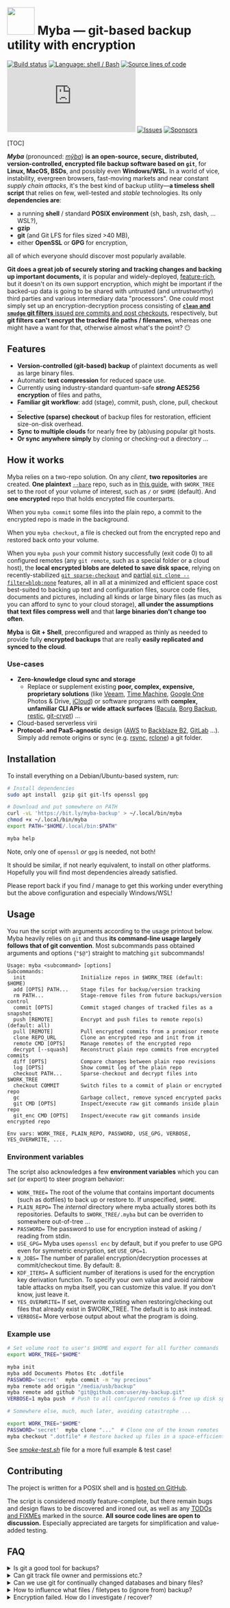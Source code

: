 <img src="icon.svg" width="64" alt/>  Myba — git-based backup utility with encryption
=====

[![Build status](https://img.shields.io/github/actions/workflow/status/kernc/myba/ci.yml?branch=master&style=for-the-badge)](https://github.com/kernc/myba/actions)
[![Language: shell / Bash](https://img.shields.io/badge/lang-Shell-skyblue?style=for-the-badge)](https://github.com/kernc/myba)
[![Source lines of code](https://img.shields.io/endpoint?url=https://ghloc.vercel.app/api/kernc/myba/badge?filter=myba.sh$&style=for-the-badge&color=skyblue&label=SLOC)](https://github.com/kernc/myba)
[![Script size](https://img.shields.io/github/size/kernc/myba/myba.sh?style=for-the-badge&color=skyblue)](https://github.com/kernc/myba)
[![Issues](https://img.shields.io/github/issues/kernc/myba?style=for-the-badge)](https://github.com/kernc/myba/issues)
[![Sponsors](https://img.shields.io/github/sponsors/kernc?color=pink&style=for-the-badge)](https://github.com/sponsors/kernc)

[TOC]

**_Myba_** (pronounced: [_mỹba_](https://www.google.com/search?q=myba)) **is an
open-source, secure, distributed, version-controlled, encrypted
file backup software based on `git`**,
for **Linux, MacOS, BSDs**, and possibly even **Windows/WSL**.
In a world of vice, instability, evergreen browsers, fast-moving markets and near constant _supply chain attacks_,
it's the best kind of backup utility—**a timeless shell script** that relies on few, well-tested and _stable_ technologies.
Its only **dependencies are**:

* a running **shell** / standard **POSIX environment** (sh, bash, zsh, dash, ... WSL?),
* **gzip**
* **git** (and Git LFS for files sized >40 MB),
* either **OpenSSL** or **GPG** for encryption,

all of which everyone should discover most popularly available.

**Git does a great job of securely storing and tracking changes and backing up important documents,**
it is popular and widely-deployed,
[feature-rich](https://git-man-page-generator.lokaltog.net/),
but it doesn't on its own support encryption, which might be important if the backed-up data 
is going to be shared with untrusted (and untrustworthy) third parties
and various intermediary data "processors".
One _could_ most simply set up an encryption-decryption process
consisting of [**`clean` and `smudge` git filters** issued pre commits and post checkouts](https://git-scm.com/book/ms/v2/Customizing-Git-Git-Attributes#filters_a),
respectively, but **git filters can't encrypt the tracked file paths / filenames**,
whereas one might have a want for that, otherwise almost what's the point? 😶

Features
--------
* **Version-controlled (git-based) backup** of plaintext documents as well as large binary files.
* Automatic **text compression** for reduced space use.
* Currently using industry-standard quantum-safe **_strong_ AES256 encryption** of files and paths,
* **Familiar git workflow**: add (stage), commit, push, clone, pull, checkout ...
* **Selective (sparse) checkout** of backup files for restoration, efficient size-on-disk overhead.
* **Sync to multiple clouds** for nearly free by (ab)using popular git hosts.
* **Or sync anywhere simply** by cloning or checking-out a directory ...


How it works
------------
Myba relies on a two-repo solution. On any _client_, **two repositories** are created.
**One plaintext** [`--bare`](https://git-scm.com/book/en/v2/Git-on-the-Server-Getting-Git-on-a-Server) repo,
such as in [this guide](https://www.atlassian.com/git/tutorials/dotfiles),
with `$WORK_TREE` set to the root of your volume of interest,
such as `/` or `$HOME` (default).
And **one encrypted** repo that holds encrypted file counterparts.

When you `myba commit` some files into the plain repo,
a commit to the encrypted repo is made in the background.

When you `myba checkout`, a file is checked out from the
encrypted repo and restored back onto your volume.

When you `myba push` your commit history successfully (exit code 0)
to all configured remotes
(any `git remote`, such as a special folder or a cloud host),
the **local encrypted blobs are deleted to save disk space**,
relying on recently-stabilized
[`git sparse-checkout`](https://git-scm.com/docs/git-sparse-checkout) and 
[partial `git clone --filter=blob:none`](https://git-scm.com/docs/partial-clone) features,
all in all at a minimized and efficient space cost best-suited to backing up
text and configuration files, source code files, documents and pictures,
including all kinds or large binary files
(as much as you can afford to sync to your cloud storage),
**all under the assumptions that text files compress well** and
that **large binaries don't change too often**.

**Myba** is **Git + Shell**, preconfigured and wrapped as thinly as needed to provide
fully **encrypted backups** that are really **easily replicated and synced to the cloud**.

<script async src="https://ssl.gstatic.com/trends_nrtr/4031_RC01/embed_loader.js"></script>
<div id="trends"></div>
<script>addEventListener("load", () => window.trends.embed.renderExploreWidgetTo(document.getElementById("trends"), "TIMESERIES", {"comparisonItem":[{"keyword":"/m/02mhh1","geo":"","time":"all"},{"keyword":"/m/05vqwg","geo":"","time":"all"},{"keyword":"/m/0ryppmg","geo":"","time":"all"},{"keyword":"myba","geo":"","time":"all"}],"category":0,"property":""}, {"exploreQuery":"date=all&q=%2Fm%2F02mhh1,%2Fm%2F05vqwg,%2Fm%2F0ryppmg,myba#TIMESERIES","guestPath":"https://trends.google.com:443/trends/embed/"}));</script>


### Use-cases

* **Zero-knowledge cloud sync and storage**
  * Replace or supplement existing **poor, complex, expensive, proprietary solutions**
    (like [Veeam](https://www.veeam.com/products/free/backup-recovery.html),
    [Time Machine](https://support.apple.com/en-us/104984),
    [Google One](https://one.google.com/about/plans) Photos & Drive,
    [iCloud](https://www.icloud.com))
    or software programs with **complex, unfamiliar CLI APIs or wide attack surfaces**
    ([Bacula](https://en.wikipedia.org/wiki/Bacula),
    [Borg Backup](https://borgbackup.readthedocs.io/en/stable/usage.html),
    [restic](https://restic.net),
    [git-crypt](https://www.agwa.name/projects/git-crypt/)) ...
* Cloud-based serverless virii
* **Protocol- and PaaS-agnostic** design
  ([AWS](https://aws.amazon.com/free/?all-free-tier.sort-by=item.additionalFields.SortRank&all-free-tier.sort-order=asc&awsf.Free%20Tier%20Types=tier%23always-free&awsf.Free%20Tier%20Categories=categories%23storage)
  to [Backblaze B2](https://www.backblaze.com/cloud-storage/pricing),
  [GitLab](https://about.gitlab.com/pricing/) ...).
  Simply add remote origins or sync (e.g.
  [rsync](https://en.wikipedia.org/wiki/Rsync),
  [rclone](https://rclone.org)) a git folder.


Installation
------------
To install everything on a Debian/Ubuntu-based system, run:
```sh
# Install dependencies
sudo apt install  gzip git git-lfs openssl gpg

# Download and put somewhere on PATH
curl -vL 'https://bit.ly/myba-backup' > ~/.local/bin/myba
chmod +x ~/.local/bin/myba
export PATH="$HOME/.local/bin:$PATH"

myba help
```
Note, only one of `openssl` _or_ `gpg` is needed, not both!

It should be similar, if not nearly equivalent, to install on other platforms.
Hopefully you will find most dependencies already satisfied.

Please report back if you find / manage to get this working under everything but the above configuration and especially Windows/WSL!


Usage
-----
You run the script with arguments according to the usage printout below.
Myba heavily relies on `git` and thus **its command-line usage largely follows that of git convention**.
Most subcommands pass obtained arguments and options (`"$@"`) straight to matching `git` subcommands!
```text
Usage: myba <subcommand> [options]
Subcommands:
  init                  Initialize repos in $WORK_TREE (default: $HOME)
  add [OPTS] PATH...    Stage files for backup/version tracking
  rm PATH...            Stage-remove files from future backups/version control
  commit [OPTS]         Commit staged changes of tracked files as a snapshot
  push [REMOTE]         Encrypt and push files to remote repo(s) (default: all)
  pull [REMOTE]         Pull encrypted commits from a promisor remote
  clone REPO_URL        Clone an encrypted repo and init from it
  remote CMD [OPTS]     Manage remotes of the encrypted repo
  decrypt [--squash]    Reconstruct plain repo commits from encrypted commits
  diff [OPTS]           Compare changes between plain repo revisions
  log [OPTS]            Show commit log of the plain repo
  checkout PATH...      Sparse-checkout and decrypt files into $WORK_TREE
  checkout COMMIT       Switch files to a commit of plain or encrypted repo
  gc                    Garbage collect, remove synced encrypted packs
  git CMD [OPTS]        Inspect/execute raw git commands inside plain repo
  git_enc CMD [OPTS]    Inspect/execute raw git commands inside encrypted repo

Env vars: WORK_TREE, PLAIN_REPO, PASSWORD, USE_GPG, VERBOSE, YES_OVERWRITE, ...
```


### Environment variables

The script also acknowledges a few **environment variables** which you can _set_
(or export) to steer program behavior:

* `WORK_TREE=` The root of the volume that contains important documents (such as dotfiles)
  to back up or restore to. If unspecified, `$HOME`.
* `PLAIN_REPO=` The _internal_ directory where myba actually stores both its repositories.
  Defaults to `$WORK_TREE/.myba` but can be overriden to somewhere out-of-tree ...
* `PASSWORD=` The password to use for encryption instead of asking / reading from stdin.
* `USE_GPG=` Myba uses `openssl enc` by default, but if you prefer to use GPG even for
  symmetric encryption, set `USE_GPG=1`.
* `N_JOBS=` The number of parallel encryption/decryption processes at commit/checkout time.
  By default: 8.
* `KDF_ITERS=` A sufficient number of iterations is used for the encryption key derivation
  function. To specify your own value and avoid rainbow table attacks on myba itself,
  you can customize this value. If you don't know, just leave it.
* `YES_OVERWRITE=` If set, overwrite existing when restoring/checking out files that already
  exist in $WORK_TREE. The default is to ask instead.
* `VERBOSE=` More verbose output about what the program is doing.


### Example use

```sh
# Set volume root to user's $HOME and export for all further commands
export WORK_TREE="$HOME"

myba init
myba add Documents Photos Etc .dotfile
PASSWORD='secret'  myba commit -m "my precious"
myba remote add origin "/media/usb/backup"
myba remote add github "git@github.com:user/my-backup.git"
VERBOSE=1 myba push  # Push to all configured remotes & free up disk space

# Somewhere else, much, much later, avoiding catastrophe ...

export WORK_TREE="$HOME"
PASSWORD='secret'  myba clone "..."  # Clone one of the known remotes
myba checkout ".dotfile" # Restore backed up files in a space-efficient manner
```
See [_smoke-test.sh_](https://github.com/kernc/myba/blob/master/smoke-test.sh) file for a more full example & test case!


Contributing
------------
The project is written for a POSIX shell and is [hosted on GitHub](https://github.com/kernc/myba/).

The script is considered _mostly_ feature-complete, but there remain
bugs and design flaws to be discovered and ironed out, as well as any
[TODOs and FIXMEs](https://github.com/search?q=repo%3Akernc%2Fmyba+%28todo+OR+fixme+OR+xxx%29&type=code)
marked in the source.
**All source code lines are open to discussion.**
Especially appreciated are targets for simplification
and value-added testing.


FAQ
---
<div markdown="1" property="about" typeof="FAQPage">

<details markdown="1" property="mainEntity" typeof="Question">
<summary property="name">Is git a good tool for backups?</summary>
<div markdown="1" property="acceptedAnswer" typeof="Answer"><div markdown="1" property="text">

The inherently core features of git/myba allow you to:

* track a list of important files,
* track all changes made, with authorship info and datums, to any of the tracked files,
* securely store copies of files at each commited snapshot,
* efficiently compress non-binary files,
* [apply custom script filters](https://git-scm.com/book/ms/v2/Customizing-Git-Git-Attributes) to files
  based on file extension / glob string match,
* execute [custom script hooks](https://git-scm.com/book/en/v2/Customizing-Git-Git-Hooks)
  at various stages of program lifecycle.

**[Git](https://en.wikipedia.org/wiki/Git)
is a stable and reliable tool used by millions
of people and organizations worldwide**,
with long and rigorous release / support cycles.

</div></div></details>
<details markdown="1" property="mainEntity" typeof="Question">
<summary property="name">Can git track file owner and permissions etc.?</summary>
<div markdown="1" property="acceptedAnswer" typeof="Answer"><div markdown="1" property="text">

Git doesn't on its own track file owner and permission changes (other than the executable bit).
Files commited by any user are **restorable by any user with the right password**.
In order to restore files with specific file permission bits set, **defer to
[umask](https://pubs.opengroup.org/onlinepubs/9799919799/utilities/umask.html)**,
e.g.:

```sh
umask 0077  # Restore files with `u=rwx,g=,o=`
WORK_TREE=~ myba checkout .ssh
```

If you need to restore file owners, file access times and similar metadata,
simply **write a small shell wrapper** that takes care of it.
**You're encouraged to contrib** anything short to the respect
you find widely-applicable and useful.

</div></div></details>
<details markdown="1" property="mainEntity" typeof="Question">
<summary property="name">Can we use git for continually changed databases and binary files?</summary>
<div markdown="1" property="acceptedAnswer" typeof="Answer"><div markdown="1" property="text">

Git saves whole file snapshots and doesn't do any in-file or within-file
or across-file deduplication, so it's not well-suited to automatic continual backing up
of databases (i.e. large binaries) that change often.

However, while git repositories bloat when commiting such **large binary and media files**,
**_myba_ only ever uses sparse-checkout**, keeping overhead disk space use to a minimum.

</div></div></details>
<details markdown="1" property="mainEntity" typeof="Question">
<summary property="name">How to influence what files / filetypes to (ignore from) backup?</summary>
<div markdown="1" property="acceptedAnswer" typeof="Answer"><div markdown="1" property="text">

You stage files and directories for backup with version control as normally, with `myba add`.
You can edit `$PLAIN_REPO/info/exclude`, which is **prepopulated with
[default common ignore patterns](https://github.com/search?q=repo%3Akernc%2Fmyba+%22default_gitignore%3D%22&type=code)**.
Additionally by inheritance, **myba
[honors _.gitignore_ files](https://git-scm.com/docs/gitignore)**
for any directories that contain them.
You can tweak various other git settings (like
[config](https://git-scm.com/docs/git-config),
[filters](https://git-scm.com/book/ms/v2/Customizing-Git-Git-Attributes#filters_a),
[hooks](https://git-scm.com/book/en/v2/Customizing-Git-Git-Hooks))
by modifying respective files in `$PLAIN_REPO` and (encrypted repo) `$PLAIN_REPO/_encrypted/.git`.

</div></div></details>
<details markdown="1" property="mainEntity" typeof="Question">
<summary property="name">Encryption failed. How do I investigate / recover?</summary>
<div markdown="1" property="acceptedAnswer" typeof="Answer"><div markdown="1" property="text">

Myba constructs encrypted repo commits _after_ successful plain repo commits.

Use `myba git` and `myba git_enc` subcommands to discover what state you're in (e.g. `myba git status`).
Then use something like `myba git reset HEAD^ ; myba git_enc reset HEAD` to reach an acceptable state.

**If it looks like a bug, please report it.**
Otherwise git will let you know what the problem is.

Myba only **deletes redundant encrypted blobs after successfully pushing to _all_ configured remotes**,
and **never deletes or overwrites existing files in work tree** unless forced!

</div></div></details>
</div>
